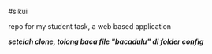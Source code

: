 #sikui

repo for my student task, a web based application

___setelah clone, tolong baca file "bacadulu" di folder config___
